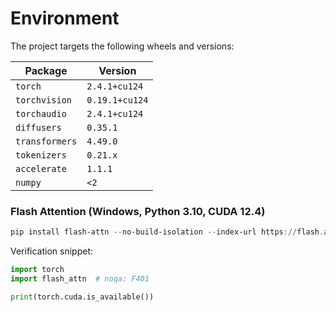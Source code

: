 # Environment

The project targets the following wheels and versions:

| Package | Version |
| ------- | ------- |
| `torch` | `2.4.1+cu124` |
| `torchvision` | `0.19.1+cu124` |
| `torchaudio` | `2.4.1+cu124` |
| `diffusers` | `0.35.1` |
| `transformers` | `4.49.0` |
| `tokenizers` | `0.21.x` |
| `accelerate` | `1.1.1` |
| `numpy` | `<2` |

### Flash Attention (Windows, Python 3.10, CUDA 12.4)

```powershell
pip install flash-attn --no-build-isolation --index-url https://flash.attn.wheels/cu124/torch2.4.1
```

Verification snippet:

```python
import torch
import flash_attn  # noqa: F401

print(torch.cuda.is_available())
```

